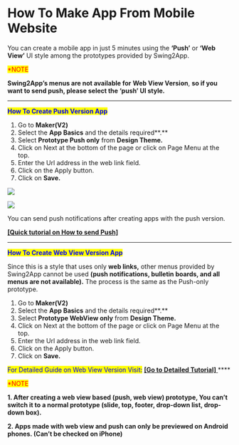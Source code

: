 # How To Make App From Mobile Website

You can create a mobile app in just 5 minutes using the **‘Push’** or **‘Web View’** UI style among the prototypes provided by Swing2App.

<mark style="color:red;">\*NOTE</mark>

**Swing2App’s menus are not available for** **Web View Version**, **so if you want to send push, please select the ‘push’ UI style.**

***

<mark style="color:blue;">**How To Create Push Version App**</mark>

1. Go to **Maker(V2)**
2. Select the **App Basics** and the details required**.**&#x20;
3. Select **Prototype Push only** from **Design Theme.**
4. Click on Next at the bottom of the page or click on Page Menu at the top.
5. Enter the Url address in the web link field.
6. Click on the Apply button.&#x20;
7. Click on **Save.**

![](https://support.swing2app.com/wp-content/uploads/2018/12/make16.png)

![](https://support.swing2app.com/wp-content/uploads/2020/02/Screenshot-2020-04-24-at-15.40.31.png)

&#x20;

You can send push notifications after creating apps with the push version.

[**\[Quick tutorial on How to send Push\]**](how-to-create-push-notification.md)

***

<mark style="color:blue;">**How To Create Web View Version App**</mark>

Since this is a style that uses only **web links,** other menus provided by Swing2App cannot be used **(push notifications, bulletin boards, and all menus are not available).** The process is the same as the Push-only prototype.

1. Go to **Maker(V2)**
2. Select the **App Basics** and the details required**.**&#x20;
3. Select **Prototype WebView only** from **Design Theme.**
4. Click on Next at the bottom of the page or click on Page Menu at the top.
5. Enter the Url address in the web link field.
6. Click on the Apply button.&#x20;
7. Click on **Save.**

<mark style="color:blue;">For Detailed Guide on Web View Version Visit:</mark> [**\[Go to Detailed Tutorial\]** ](../maual/appbasic/push-webview.md) ****&#x20;

<mark style="color:red;">\*NOTE</mark>

**1. After creating a web view based (push, web view) prototype, You can’t switch it to a normal prototype (slide, top, footer, drop-down list, drop-down box).**

**2. Apps made with web view and push can only be previewed on Android phones. (Can’t be checked on iPhone)**
